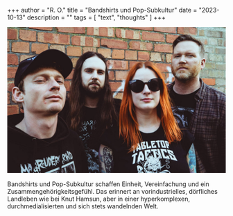 +++
author = "R. O."
title = "Bandshirts und Pop-Subkultur"
date = "2023-10-13"
description = ""
tags = [
    "text", 
    "thoughts"
]
+++

<img src="./assets/Bandshirts&Popkultur.jpg" title="Test" alt="Bandshirts" width="692">


Bandshirts und Pop-Subkultur schaffen Einheit, Vereinfachung und ein Zusammengehörigkeitsgefühl. Das erinnert an vorindustrielles, dörfliches Landleben wie bei Knut Hamsun, aber in einer hyperkomplexen, durchmedialisierten und sich stets wandelnden Welt.
